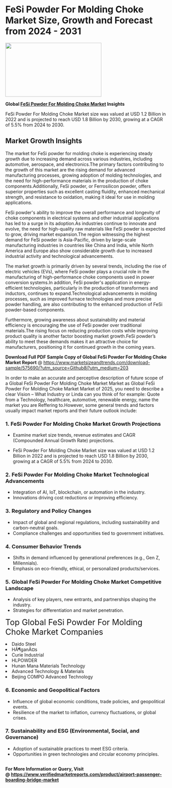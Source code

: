 <H1>FeSi Powder For Molding Choke Market Size, Growth and Forecast from 2024 - 2031</H1><img class="aligncenter size-medium wp-image-584254" src="https://thirdeyenews.in/wp-content/uploads/2024/09/Global-Market-Research-300x168.jpeg" alt="" width="300" height="168" /><p><strong>Global&nbsp;<a href="https://www.marketsizeandtrends.com/download-sample/575690/?utm_source=Github8j?utm_medium=203">FeSi Powder For Molding Choke Market</a> Insights</strong></p><p>FeSi Powder For Molding Choke Market size was valued at USD 1.2 Billion in 2022 and is projected to reach USD 1.8 Billion by 2030, growing at a CAGR of 5.5% from 2024 to 2030.</p><p><h2>Market Growth Insights</h2> <p>The market for FeSi powder for molding choke is experiencing steady growth due to increasing demand across various industries, including automotive, aerospace, and electronics.The primary factors contributing to the growth of this market are the rising demand for advanced manufacturing processes, growing adoption of molding technologies, and the need for high-performance materials in the production of choke components.Additionally, FeSi powder, or Ferrosilicon powder, offers superior properties such as excellent casting fluidity, enhanced mechanical strength, and resistance to oxidation, making it ideal for use in molding applications.</p> <p>FeSi powder's ability to improve the overall performance and longevity of choke components in electrical systems and other industrial applications has led to a surge in its adoption.As industries continue to innovate and evolve, the need for high-quality raw materials like FeSi powder is expected to grow, driving market expansion.The region witnessing the highest demand for FeSi powder is Asia-Pacific, driven by large-scale manufacturing industries in countries like China and India, while North America and Europe also show considerable growth due to increased industrial activity and technological advancements.</p> <p>The market growth is primarily driven by several trends, including the rise of electric vehicles (EVs), where FeSi powder plays a crucial role in the manufacturing of high-performance choke components used in power conversion systems.In addition, FeSi powder's application in energy-efficient technologies, particularly in the production of transformers and inductors, continues to expand.Technological advancements in molding processes, such as improved furnace technologies and more precise powder handling, are also contributing to the enhanced production of FeSi powder-based components.</p> <p>Furthermore, growing awareness about sustainability and material efficiency is encouraging the use of FeSi powder over traditional materials.The rising focus on reducing production costs while improving product quality is another factor boosting market growth.FeSi powder’s ability to meet these demands makes it an attractive choice for manufacturers, positioning it for continued growth in the coming years.</p> <p><span class=""><strong>Download Full PDF Sample Copy of Global FeSi Powder For Molding Choke Market Report</strong> @ <a href="https://www.marketsizeandtrends.com/download-sample/575690/?utm_source=Github8j?utm_medium=203" target="_blank">https://www.marketsizeandtrends.com/download-sample/575690/?utm_source=Github8j?utm_medium=203</a></span></p><p>In order to make an accurate and perceptive description of future scope of a Global&nbsp;FeSi Powder For Molding Choke Market Market as Global&nbsp;FeSi Powder For Molding Choke Market Market of 2025, you need to describe a clear Vision &ndash; What Industry or Linda can you think of for example: Quote from a Technology, healthcare, automotive, renewable energy, name the market you are Reffering to.However, some general trends and factors usually impact market reports and their future outlook include:</p><h3>1.&nbsp;<strong>FeSi Powder For Molding Choke Market Growth Projections</strong></h3><ul><li>Examine market size trends, revenue estimates and CAGR (Compounded Annual Growth Rate) projections.</li><li><p>FeSi Powder For Molding Choke Market size was valued at USD 1.2 Billion in 2022 and is projected to reach USD 1.8 Billion by 2030, growing at a CAGR of 5.5% from 2024 to 2030.</p></li></ul><h3>2.&nbsp;<strong>FeSi Powder For Molding Choke Market Technological Advancements</strong></h3><ul><li>Integration of AI, IoT, blockchain, or automation in the industry.</li><li>Innovations driving cost reductions or improving efficiency.</li></ul><h3>3.&nbsp;<strong>Regulatory and Policy Changes</strong></h3><ul><li>Impact of global and regional regulations, including sustainability and carbon-neutral goals.</li><li>Compliance challenges and opportunities tied to government initiatives.</li></ul><h3>4.&nbsp;<strong>Consumer Behavior Trends</strong></h3><ul><li>Shifts in demand influenced by generational preferences (e.g., Gen Z, Millennials).</li><li>Emphasis on eco-friendly, ethical, or personalized products/services.</li></ul><h3>5.&nbsp;<strong>Global FeSi Powder For Molding Choke Market Competitive Landscape</strong></h3><ul><li>Analysis of key players, new entrants, and partnerships shaping the industry.</li><li>Strategies for differentiation and market penetration.</li></ul><p data-pm-slice="1 1 []"><span style="color: inherit; font-family: inherit; font-size: 25px;">Top Global FeSi Powder For Molding Choke Market Companies</span></p><div class="" data-test-id=""><p><li>Daido Steel</li><li> HÃ¶ganÃ¤s</li><li> Curie Industrial</li><li> HLPOWDER</li><li> Hunan Mana Materials Technology</li><li> Advanced Technology & Materials</li><li> Beijing COMPO Advanced Technology</li></p></div><h3>6.&nbsp;<strong>Economic and Geopolitical Factors</strong></h3><ul><li>Influence of global economic conditions, trade policies, and geopolitical events.</li><li>Resilience of the market to inflation, currency fluctuations, or global crises.</li></ul><h3>7.&nbsp;<strong>Sustainability and ESG (Environmental, Social, and Governance)</strong></h3><ul><li>Adoption of sustainable practices to meet ESG criteria.</li><li>Opportunities in green technologies and circular economy principles.</li></ul><h2><strong style="font-size: 14px;">For More Information or Query, Visit @&nbsp;</strong><a style="background-color: #ffffff; font-size: 14px;" href="https://www.marketsizeandtrends.com/report/fesi-powder-for-molding-choke-market/" target="_blank">https://www.verifiedmarketreports.com/product/airport-passenger-boarding-bridge-market</a></h2>